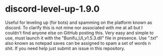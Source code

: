 # discord-level-up-1.9.0
Useful for leveling up (for bots) and spamming on the platform known as discord. To clarify this is not mine nor associated with me at all but I couldn't find anyone else on GitHub posting this. Very easy and simple to use, must launch it with the "Bunifu_UI_v1.5.3.dll" file in presence. Use ".txt" also known as notepad saves can be assigned to spam a set of words n shit. If you need help just submit an issue in this repository.
